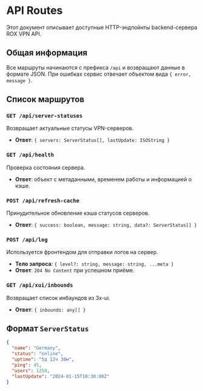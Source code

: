 # API Routes

Этот документ описывает доступные HTTP-эндпойнты backend-сервера ROX VPN API.

## Общая информация

Все маршруты начинаются с префикса `/api` и возвращают данные в формате JSON. При ошибках сервис отвечает объектом вида `{ error, message }`.

## Список маршрутов

### `GET /api/server-statuses`
Возвращает актуальные статусы VPN-серверов.
- **Ответ**: `{ servers: ServerStatus[], lastUpdate: ISOString }`

### `GET /api/health`
Проверка состояния сервера.
- **Ответ**: объект с метаданными, временем работы и информацией о кэше.

### `POST /api/refresh-cache`
Принудительное обновление кэша статусов серверов.
- **Ответ**: `{ success: boolean, message: string, data?: ServerStatus[] }`

### `POST /api/log`
Используется фронтендом для отправки логов на сервер.
- **Тело запроса**: `{ level?: string, message: string, ...meta }`
- **Ответ**: `204 No Content` при успешном приёме.

### `GET /api/xui/inbounds`
Возвращает список инбаундов из 3x-ui.
- **Ответ**: `{ inbounds: any[] }`

## Формат `ServerStatus`
```json
{
  "name": "Germany",
  "status": "online",
  "uptime": "5д 12ч 30м",
  "ping": 45,
  "users": 1250,
  "lastUpdate": "2024-01-15T10:30:00Z"
}
```


